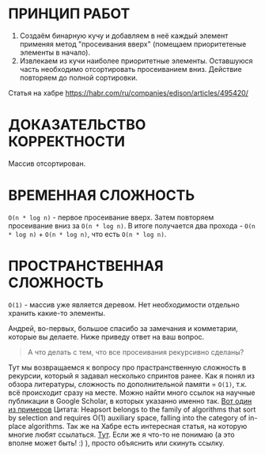 # ПРИНЦИП РАБОТ
1. Создаём бинарную кучу и добавляем в неё каждый элемент применяя метод "просеивания вверх" (помещаем приоритетеные элементы в начало).
2. Извлекаем из кучи наиболее приоритетные элементы. Оставшуюся часть необходимо отсортировать просеиванием вниз. Действие повторяем до полной сортировки.

Статья на хабре https://habr.com/ru/companies/edison/articles/495420/

# ДОКАЗАТЕЛЬСТВО КОРРЕКТНОСТИ
Массив отсортирован.

# ВРЕМЕННАЯ СЛОЖНОСТЬ
`O(n * log n)` - первое просеивание вверх.
Затем повторяем просеивание вниз за `O(n * log n)`.
В итоге получается два прохода - `O(n * log n)` + `O(n * log n)`, что есть `O(n * log n)`.

# ПРОСТРАНСТВЕННАЯ СЛОЖНОСТЬ
`O(1)` - массив уже является деревом. Нет необходимости отдельно хранить какие-то элементы.

Андрей, во-первых, большое спасибо за замечания и комметарии, которые вы делаете. Ниже приведу ответ на ваш вопрос.
> А что делать с тем, что все просеивания рекурсивно сделаны?

Тут мы возвращаемся к вопросу про прастранственную сложность в рекурсии, который я задавал несколько спринтов ранее.
Как я понял из обзора литературы, сложность по дополнительной памяти = `O(1)`, т.к. всё происходит сразу на месте.
Можно найти много ссылок на научные публикации в Google Scholar, в которых указанно именно так.
[Вот один из примеров](https://www.researchgate.net/profile/Christos-Zaroliagis/publication/228868535_Heapsort_using_Multiple_Heaps/links/53e255f80cf216e8321a9335/Heapsort-using-Multiple-Heaps.pdf)
Цитата: Heapsort belongs to the family of algorithms that sort by selection and requires O(1) auxiliary space, falling into the category of in-place algorithms.
Так же на Хабре есть интересная статья, на которую многие любят ссылаться. [Тут](https://habr.com/ru/articles/188010/).
Если же я что-то не понимаю (а это вполне может быть! :) ), просто объяснить или скинуть ссылку.